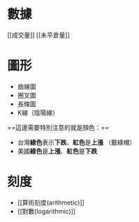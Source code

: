# 數據
[[成交量]]
[[未平倉量]]


# 圖形
- 曲線圖
- 圈叉圖
- 長條圖
- K線（陰陽線）

==這邊需要特別注意的就是顏色：==
- 台灣**綠色**表示**下跌**、**紅色**是**上漲** （戴綠帽）
- 美國**綠色**是**上漲**、**紅色**是**下跌**



# 刻度
- [[算術刻度(arithmetic)]]
- [[對數(logarithmic)]]
